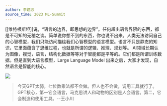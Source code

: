 ```yaml
---
author: 李建忠
source_time: 2023 ML-Summit
---
```

[[维特根斯坦]]说，“语言的边界，即思想的边界”。任何超出语言界限的东西，都是不可知的无稽之谈。简单说你想不到的东西，你也说不出来。人类无法访问自己的心智模型，我们只能访问描绘我们心智模型的语言模型。语言不只是静态的知识，它里面蕴含了思维过程，也就是所谓的逻辑、推理、规划等。
AI领域长期认为图像，视觉，语言，结构化数据等等对于智能都是平等的。它们都是所谓训练数据。但是直到大语言模型，Large Language Model 出来之后，大家才发现，自然语言是智能的核心。

![](https://xiaohui-zhangjiakou.oss-cn-zhangjiakou.aliyuncs.com/image/202311131849689.png)


>今天GPT太弱，七位数乘法都不会做。但人也不会做，调用工具就行了。GPT核心，第一它会语言，马克思讲人和动物的区别是人会语言。第二，它会制造和使用工具。--王小川